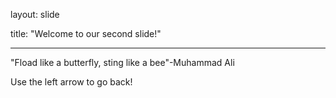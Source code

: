 layout: slide

title: "Welcome to our second slide!"

---

"Fload like a butterfly, sting like a bee"-Muhammad Ali

Use the left arrow to go back!
